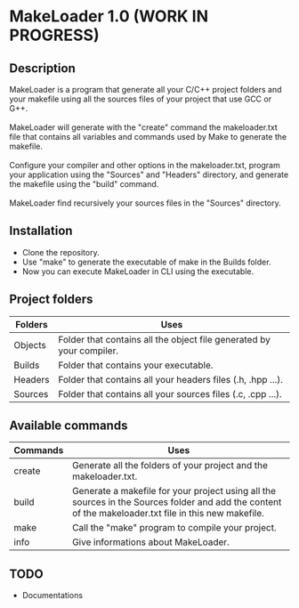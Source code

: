 # MakeLoader 1.0 (WORK IN PROGRESS)

## Description
MakeLoader is a program that generate all your C/C++ project folders and your makefile 
using all the sources files of your project that use GCC or G++.
<br/><br/>
MakeLoader will generate with the "create" command the makeloader.txt file that contains all variables 
and commands used by Make to generate the makefile.
<br/><br/>
Configure your compiler and other options in the makeloader.txt,
program your application using the "Sources" and "Headers" directory, and generate 
the makefile using the "build" command.
<br/><br/>
MakeLoader find recursively your sources files in the "Sources" directory.

## Installation
- Clone the repository.
- Use "make" to generate the executable of make in the Builds folder.
- Now you can execute MakeLoader in CLI using the executable.

## Project folders
Folders | Uses
------------ | -------------
Objects | Folder that contains all the object file generated by your compiler.
Builds | Folder that contains your executable.
Headers | Folder that contains all your headers files (.h, .hpp ...).
Sources |  Folder that contains all your sources files (.c, .cpp ...).

## Available commands
Commands | Uses
------------ | -------------
create | Generate all the folders of your project and the makeloader.txt.
build | Generate a makefile for your project using all the sources in the Sources folder and add the content of the makeloader.txt file in this new makefile.
make | Call the "make" program to compile your project.
info |  Give informations about MakeLoader.

## TODO
* Documentations
